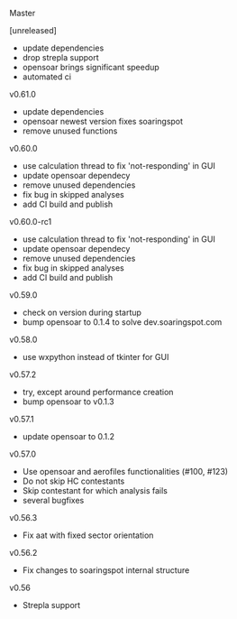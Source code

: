 Master

[unreleased]
- update dependencies
- drop strepla support
- opensoar brings significant speedup
- automated ci

v0.61.0
- update dependencies
- opensoar newest version fixes soaringspot
- remove unused functions

v0.60.0
- use calculation thread to fix 'not-responding' in GUI
- update opensoar dependecy
- remove unused dependencies
- fix bug in skipped analyses
- add CI build and publish

v0.60.0-rc1
- use calculation thread to fix 'not-responding' in GUI
- update opensoar dependecy
- remove unused dependencies
- fix bug in skipped analyses
- add CI build and publish

v0.59.0
- check on version during startup
- bump opensoar to 0.1.4 to solve dev.soaringspot.com

v0.58.0
- use wxpython instead of tkinter for GUI

v0.57.2
- try, except around performance creation
- bump opensoar to v0.1.3

v0.57.1
- update opensoar to 0.1.2

v0.57.0
- Use opensoar and aerofiles functionalities (#100, #123)
- Do not skip HC contestants
- Skip contestant for which analysis fails
- several bugfixes

v0.56.3
- Fix aat with fixed sector orientation

v0.56.2
- Fix changes to soaringspot internal structure

v0.56
- Strepla support
